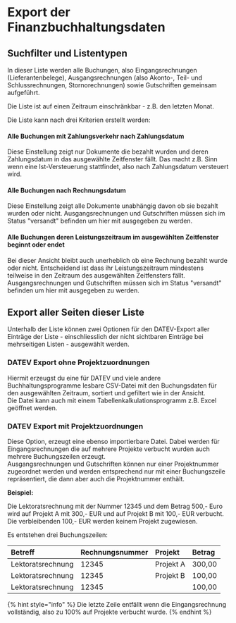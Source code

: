 # Export der Finanzbuchhaltungsdaten

## Suchfilter und Listentypen

In dieser Liste werden alle Buchungen, also Eingangsrechnungen \(Lieferantenbelege\), Ausgangsrechnungen \(also Akonto-, Teil- und Schlussrechnungen, Stornorechnungen\) sowie Gutschriften gemeinsam aufgeführt.

Die Liste ist auf einen Zeitraum einschränkbar - z.B. den letzten Monat.

Die Liste kann nach drei Kriterien erstellt werden:

#### Alle Buchungen mit Zahlungsverkehr nach Zahlungsdatum

Diese Einstellung zeigt nur Dokumente die bezahlt wurden und deren Zahlungsdatum in das ausgewählte Zeitfenster fällt. Das macht z.B. Sinn wenn eine Ist-Versteuerung stattfindet, also nach Zahlungsdatum versteuert wird.

#### Alle Buchungen nach Rechnungsdatum

Diese Einstellung zeigt alle Dokumente unabhängig davon ob sie bezahlt wurden oder nicht. Ausgangsrechnungen und Gutschriften müssen sich im Status "versandt" befinden um hier mit ausgegeben zu werden.

#### Alle Buchungen deren Leistungszeitraum im ausgewählten Zeitfenster beginnt oder endet

Bei dieser Ansicht bleibt auch unerheblich ob eine Rechnung bezahlt wurde oder nicht. Entscheidend ist dass ihr Leistungszeitraum mindestens teilweise in den Zeitraum des ausgewählten Zeitfensters fällt.  
Ausgangsrechnungen und Gutschriften müssen sich im Status "versandt" befinden um hier mit ausgegeben zu werden.

#### 

## Export aller Seiten dieser Liste

Unterhalb der Liste können zwei Optionen für den DATEV-Export aller Einträge der Liste - einschliesslich der nicht sichtbaren Einträge bei mehrseitigen Listen - ausgewählt werden.

### DATEV Export ohne Projektzuordnungen

Hiermit erzeugst du eine für DATEV und viele andere Buchhaltungsprogramme lesbare CSV-Datei mit den Buchungsdaten für den ausgewählten Zeitraum, sortiert und gefiltert wie in der Ansicht.  
Die Datei kann auch mit einem Tabellenkalkulationsprogramm z.B. Excel geöffnet werden.

### DATEV Export mit Projektzuordnungen

Diese Option, erzeugt eine ebenso importierbare Datei. Dabei werden für Eingangsrechnungen die auf mehrere Projekte verbucht wurden auch mehrere Buchungszeilen erzeugt.  
Ausgangsrechnungen und Gutschriften können nur einer Projektnummer zugeordnet werden und werden entsprechend nur mit einer Buchungszeile repräsentiert, die dann aber auch die Projektnummer enthält.

**Beispiel:**

Die Lektoratsrechnung mit der Nummer 12345 und dem Betrag 500,- Euro wird auf Projekt A mit 300,- EUR und auf Projekt B mit 100,- EUR verbucht. Die verbleibenden 100,- EUR werden keinem Projekt zugewiesen.

Es entstehen drei Buchungszeilen:

| Betreff | Rechnungsnummer | Projekt | Betrag |
| :--- | :--- | :--- | :--- |
| Lektoratsrechnung | 12345 | Projekt A | 300,00 |
| Lektoratsrechnung | 12345 | Projekt B | 100,00 |
| Lektoratsrechnung | 12345 |  | 100,00 |

{% hint style="info" %}
Die letzte Zeile entfällt wenn die Eingangsrechnung vollständig, also zu 100% auf Projekte verbucht wurde.
{% endhint %}



